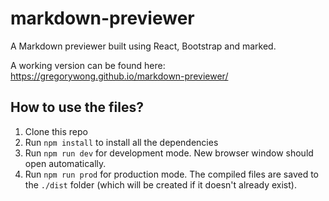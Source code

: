 # markdown-previewer
A Markdown previewer built using React, Bootstrap and marked.

A working version can be found here: https://gregorywong.github.io/markdown-previewer/

## How to use the files?

1. Clone this repo
2. Run `npm install` to install all the dependencies
3. Run `npm run dev` for development mode. New browser window should open automatically.
4. Run `npm run prod` for production mode. The compiled files are saved to the `./dist` folder (which will be created if it doesn't already exist).
